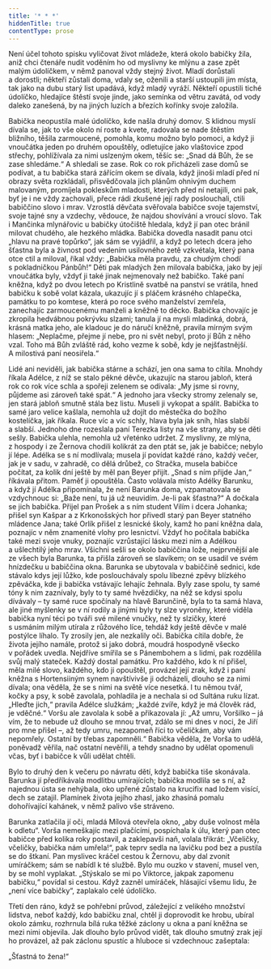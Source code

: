 ```yaml
---
title: '* * *'
hiddenTitle: true
contentType: prose
---
```


<section>

Není účel tohoto spisku vyličovat život mládeže, která okolo babičky žila, aniž chci čtenáře nudit voděním ho od myslivny ke mlýnu a zase zpět malým údolíčkem, v němž panoval vždy stejný život. Mladí dorůstali a dorostli; někteří zůstali doma, vdaly se, oženili a starší ustoupili jim místa, tak jako na dubu starý list upadává, když mladý vyráží. Někteří opustili tiché údolíčko, hledajíce štěstí svoje jinde, jako semínka od větru zavátá, od vody daleko zanešená, by na jiných luzích a březích kořínky svoje založila.

Babička neopustila malé údolíčko, kde našla druhý domov. S klidnou myslí dívala se, jak to vše okolo ní roste a kvete, radovala se nade štěstím bližního, těšila zarmoucené, pomohla, komu možno bylo pomoci, a když ji vnoučátka jeden po druhém opouštěly, odletujíce jako vlaštovice zpod střechy, pohlížívala za nimi uslzeným okem, těšíc se: „Snad dá Bůh, že se zase shledáme.“ A shledali se zase. Rok co rok přicházeli zase domů se podívat, a tu babička stará zářícím okem se dívala, když jinoši mladí před ní obrazy světa rozkládali, přisvědčovala jich plánům ohnivým duchem malovaným, promíjela pokleskům mladosti, kterých před ní netajili, oni pak, byť je i ne vždy zachovali, přece rádi zkušené její rady poslouchali, ctili babiččino slovo i mrav. Vzrostlá děvčata svěřovala babičce svoje tajemství, svoje tajné sny a vzdechy, vědouce, že najdou shovívání a vroucí slovo. Tak i Mančinka mlynářovic u babičky útočiště hledala, když jí pan otec bránil milovat chudého, ale hezkého mládka. Babička dovedla nasadit panu otci „hlavu na pravé topůrko“, jak sám se vyjádřil, a když po letech dcera jeho šťastna byla a živnost pod vedením usilovného zetě vzkvétala, který pana otce ctil a miloval, říkal vždy: „Babička měla pravdu, za chudým chodí s pokladničkou Pánbůh!“ Děti pak mladých žen milovala babička, jako by její vnoučátka byly, vždyť ji také jinak nejmenovaly než babičko. Také paní kněžna, když po dvou letech po Kristlině svatbě na panství se vrátila, hned babičku k sobě volat kázala, ukazujíc jí s pláčem krásného chlapečka, památku to po komtese, která po roce svého manželství zemřela, zanechajíc zarmoucenému manželi a kněžně to děcko. Babička chovajíc je zkropila hedvábnou pokrývku slzami; tanula jí na mysli mladinká, dobrá, krásná matka jeho, ale kladouc je do náručí kněžně, pravila mírným svým hlasem: „Neplačme, přejme jí nebe, pro ni svět nebyl, proto jí Bůh z něho vzal. Toho má Bůh zvláště rád, koho vezme k sobě, kdy je nejšťastnější. A milostivá paní neosiřela.“

Lidé ani neviděli, jak babička stárne a schází, jen ona sama to cítila. Mnohdy říkala Adélce, z níž se stalo pěkné děvče, ukazujíc na starou jabloň, která rok co rok více schla a spořeji zelenem se odívala: „My jsme si rovny, půjdeme asi zároveň také spát.“ A jednoho jara všecky stromy zelenaly se, jen stará jabloň smutně stála bez listu. Museli ji vykopat a spálit. Babička to samé jaro velice kašlala, nemohla už dojít do městečka do božího kostelíčka, jak říkala. Ruce víc a víc schly, hlava byla jak sníh, hlas slabší a slabší. Jednoho dne rozeslala paní Terezka listy na vše strany, aby se děti sešly. Babička ulehla, nemohla už vřeténko udržet. Z myslivny, ze mlýna, z hospody i ze Žernova chodili kolikrát za den ptát se, jak je babičce; nebylo jí lépe. Adélka se s ní modlívala; musela jí povídat každé ráno, každý večer, jak je v sadu, v zahradě, co dělá drůbež, co Stračka, musela babičce počítat, za kolik dní ještě by měl pan Beyer přijít. „Snad s ním přijde Jan,“ říkávala přitom. Paměť ji opouštěla. Často volávala místo Adélky Barunku, a když jí Adélka připomínala, že není Barunka doma, vzpamatovala se vzdychnouc si: „Baže není, tu já už neuvidím. Je-li pak šťastna?“ A dočkala se jich babička. Přijel pan Prošek a s ním student Vilím i dcera Johanka; přišel syn Kašpar a z Krkonošských hor přivedl starý pan Beyer statného mládence Jana; také Orlík přišel z lesnické školy, kamž ho paní kněžna dala, poznajíc v něm znamenité vlohy pro lesnictví. Vždyť ho počítala babička také mezi svoje vnuky, poznajíc vzrůstající lásku mezi ním a Adélkou a ušlechtilý jeho mrav. Všichni sešli se okolo babiččina lože, nejprvnější ale ze všech byla Barunka, ta přišla zároveň se slavíkem; on se usadil ve svém hnízdečku u babiččina okna. Barunka se ubytovala v babiččině sednici, kde stávalo kdys její lůžko, kde poslouchávaly spolu líbezné zpěvy blízkého zpěváčka, kde ji babička vstávajíc lehajíc žehnala. Byly zase spolu, ty samé tóny k nim zaznívaly, byly to ty samé hvězdičky, na něž se kdysi spolu dívávaly – ty samé ruce spočínaly na hlavě Barunčině, byla to ta samá hlava, ale jiné myšlenky se v ní rodily a jinými byly ty slze vyroněny, které viděla babička nyní téci po tváři své milené vnučky, než ty slzičky, které s usmáním milým utírala z růžového líce, tehdáž kdy ještě děvče v malé postýlce líhalo. Ty zrosily jen, ale nezkalily oči. Babička cítila dobře, že života jejího namále, protož si jako dobrá, moudrá hospodyně všecko v pořádek uvedla. Nejdříve smířila se s Pánembohem a s lidmi, pak rozdělila svůj malý stateček. Každý dostal památku. Pro každého, kdo k ní přišel, měla milé slovo, každého, kdo ji opouštěl, provázel její zrak, když i paní kněžna s Hortensiiným synem navštívivše ji odcházeli, dlouho se za nimi dívala; ona věděla, že se s nimi na světě více nesetká. I tu němou tvář, kočky a psy, k sobě zavolala, pohladila je a nechala si od Sultána ruku lízat. „Hleďte jich,“ pravila Adélce služkám; „každé zvíře, když je má člověk rád, je vděčné.“ Voršu ale zavolala k sobě a přikazovala jí: „Až umru, Voršilko – já vím, že to nebude už dlouho se mnou trvat, zdálo se mi dnes v noci, že Jiří pro mne přišel –, až tedy umru, nezapomeň říci to včeličkám, aby vám nepomřely. Ostatní by třebas zapomněli.“ Babička věděla, že Vorša to udělá, poněvadž věřila, nač ostatní nevěřili, a tehdy snadno by udělat opomenuli včas, byť i babičce k vůli udělat chtěli.

Bylo to druhý den k večeru po návratu dětí, když babička tiše skonávala. Barunka jí předříkávala modlitbu umírajících; babička modlila se s ní, až najednou ústa se nehýbala, oko upřené zůstalo na krucifix nad ložem visící, dech se zatajil. Plamínek života jejího zhasl, jako zhasíná pomalu dohořívající kahánek, v němž palivo vše stráveno.

Barunka zatlačila jí oči, mladá Mílová otevřela okno, „aby duše volnost měla k odletu“. Vorša nemeškajíc mezi plačícími, pospíchala k úlu, který pan otec babičce před kolika roky postavil, a zaklepavši naň, volala třikrát: „Včeličky, včeličky, babička nám umřela!“, pak teprv sedla na lavičku pod bez a pustila se do štkaní. Pan myslivec kráčel cestou k Žernovu, aby dal zvonit umíráčkem; sám se nabídl k té službě. Bylo mu ouzko v stavení, musel ven, by se mohl vyplakat. „Stýskalo se mi po Viktorce, jakpak zapomenu babičku,“ povídal si cestou. Když zazněl umíráček, hlásající všemu lidu, že „není více babičky“, zaplakalo celé údolíčko.

Třetí den ráno, když se pohřební průvod, záležející z velikého množství lidstva, neboť každý, kdo babičku znal, chtěl ji doprovodit ke hrobu, ubíral okolo zámku, rozhrnula bílá ruka těžké záclony u okna a paní kněžna se mezi nimi objevila. Jak dlouho bylo průvod vidět, tak dlouho smutný zrak její ho provázel, až pak záclonu spustíc a hluboce si vzdechnouc zašeptala:

„Šťastná to žena!“

</section>
